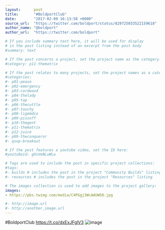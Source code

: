 ```yaml
---
layout:      post
title:       "#BoldportClub"
date:        "2017-02-09 16:13:58 +0000"
source_url:  "https://twitter.com/boldport/status/829725033522159618"
author_name: "@boldport"
author_url:  "https://twitter.com/boldport"

# If you include summary text here, it will be used for display
# in the post listing instead of an excerpt from the post body
#summary: text

# If the post concerns a project, set the project name as the category:
#category: p11-thematrix

# If the post relates to many projects, set the project names as a categories array:
#categories:
#- p01-pease
#- p02-emergency
#- p03-cordwood
#- p04-thelady
#- p05-tap
#- p06-thecuttle
#- p07-touchy
#- p08-ligemdio
#- p09-pissoff
#- p10-thegent
#- p11-thematrix
#- p12-juice
#- p99-theconqueror
#- qsop-breakout

# If the post features a youtube video, set the ID here:
#youtubeid: gXsVeNLuWLw

# Tags are used to include the post in specific project collections:
#tags:
#- builds # includes the post in the project "Community Builds" listing
#- resources # includes the post in the project "Resources" listing

# The images collection is used to add images to the project gallery:
images:
- https://pbs.twimg.com/media/C4PGgj3WcAAUW5O.jpg

#- http://image.url
#- http://another_image.url
---
```


#BoldportClub https://t.co/dxExJFglV3
![image](https://pbs.twimg.com/media/C4PGgj3WcAAUW5O.jpg)


